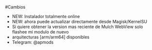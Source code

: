 #Cambios

 + NEW: Instalador totalmente online
 + NEW: ahora puede actualizar directamente desde Magisk/KernelSU
 + Si quiere obtener la version mas reciente de Mulch WebView solo flashee mi modulo de nuevo
 + arquitecturas [arm/arm64] disponibles
 + Telegram: @apmods

